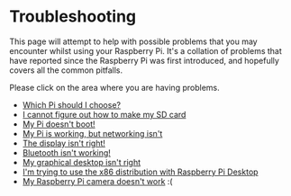 # Troubleshooting

This page will attempt to help with possible problems that you may encounter whilst using your Raspberry Pi. It's a collation of problems that have reported since the Raspberry Pi was first introduced, and hopefully covers all the common pitfalls.

Please click on the area where you are having problems.

- [Which Pi should I choose?](./chooser.md)
- [I cannot figure out how to make my SD card](./sdcard.md)
- [My Pi doesn't boot!](./noboot.md)
- [My Pi is working, but networking isn't](./networking.md)
- [The display isn't right!](./display.md)
- [Bluetooth isn't working!](./bluetooth.md)
- [My graphical desktop isn't right](./desktop.md)
- [I'm trying to use the x86 distribution with Raspberry Pi Desktop](./x86desktop.md)
- [My Raspberry Pi camera doesn't work](./camera.md) :(

